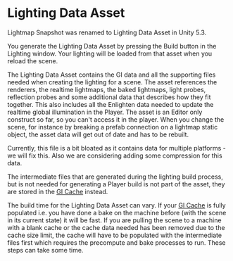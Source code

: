 # Lighting Data Asset

Lightmap Snapshot was renamed to Lighting Data Asset in Unity 5.3.

You generate the Lighting Data Asset by pressing the Build button in the Lighting window. Your lighting will be loaded from that asset when you reload the scene.

The Lighting Data Asset contains the GI data and all the supporting files needed when creating the lighting for a scene. The asset references the renderers, the realtime lightmaps, the baked lightmaps, light probes, reflection probes and some additional data that describes how they fit together. This also includes all the Enlighten data needed to update the realtime global illumination in the Player. The asset is an Editor only construct so far, so you can't access it in the player.
When you change the scene, for instance by breaking a prefab connection on a lightmap static object, the asset data will get out of date and has to be rebuilt.

Currently, this file is a bit bloated as it contains data for multiple platforms - we will fix this. Also we are considering adding some compression for this data.

The intermediate files that are generated during the lighting build process, but is not needed for generating a Player build is not part of the asset, they are stored in the [GI Cache](GICache) instead.

The build time for the Lighting Data Asset can vary. If your [GI Cache](GICache) is fully populated i.e. you have done a bake on the machine before (with the scene in its current state) it will be fast. If you are pulling the scene to a machine with a blank cache or the cache data needed has been removed due to the cache size limit, the cache will have to be populated with the intermediate files first which requires the precompute and bake processes to run. These steps can take some time.